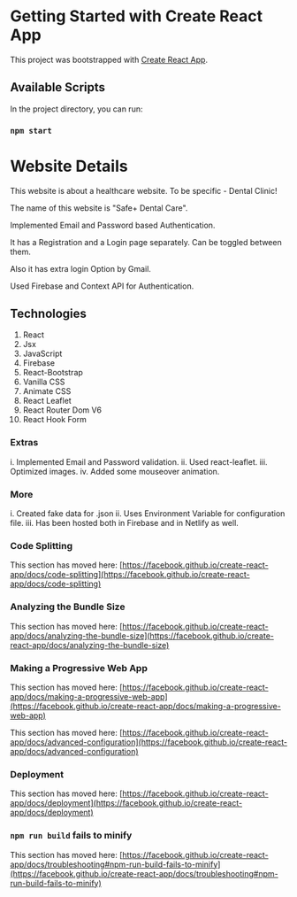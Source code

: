 # Getting Started with Create React App

This project was bootstrapped with [Create React App](https://github.com/facebook/create-react-app).

## Available Scripts

In the project directory, you can run:

### `npm start`


# Website Details

This website is about a healthcare website. To be specific - Dental Clinic!

The name of this website is "Safe+ Dental Care".

Implemented Email and Password based Authentication. 

It has a Registration and a Login page separately. Can be toggled between them.

Also it has extra login Option by Gmail.

Used Firebase and Context API for Authentication.



## Technologies

1. React
2. Jsx
3. JavaScript
4. Firebase
5. React-Bootstrap
6. Vanilla CSS
7. Animate CSS
8. React Leaflet
9. React Router Dom V6
10. React Hook Form


### Extras

i. Implemented Email and Password validation.
ii. Used react-leaflet.
iii. Optimized images.
iv. Added some mouseover animation.

### More

i. Created fake data for .json
ii. Uses Environment Variable for configuration file.
iii. Has been hosted both in Firebase and in Netlify as well.



### Code Splitting

This section has moved here: [https://facebook.github.io/create-react-app/docs/code-splitting](https://facebook.github.io/create-react-app/docs/code-splitting)

### Analyzing the Bundle Size

This section has moved here: [https://facebook.github.io/create-react-app/docs/analyzing-the-bundle-size](https://facebook.github.io/create-react-app/docs/analyzing-the-bundle-size)

### Making a Progressive Web App

This section has moved here: [https://facebook.github.io/create-react-app/docs/making-a-progressive-web-app](https://facebook.github.io/create-react-app/docs/making-a-progressive-web-app)


This section has moved here: [https://facebook.github.io/create-react-app/docs/advanced-configuration](https://facebook.github.io/create-react-app/docs/advanced-configuration)

### Deployment

This section has moved here: [https://facebook.github.io/create-react-app/docs/deployment](https://facebook.github.io/create-react-app/docs/deployment)

### `npm run build` fails to minify

This section has moved here: [https://facebook.github.io/create-react-app/docs/troubleshooting#npm-run-build-fails-to-minify](https://facebook.github.io/create-react-app/docs/troubleshooting#npm-run-build-fails-to-minify)
